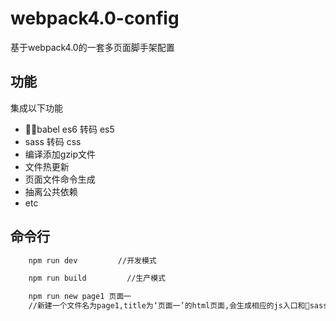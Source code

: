 # webpack4.0-config
基于webpack4.0的一套多页面脚手架配置

## 功能

集成以下功能
* babel es6 转码 es5
* sass 转码 css
* 编译添加gzip文件
* 文件热更新
* 页面文件命令生成
* 抽离公共依赖
* etc

## 命令行

```cmd 
    npm run dev         //开发模式
```


```cmd 
    npm run build         //生产模式
```

```cmd 
    npm run new page1 页面一       
    //新建一个文件名为page1,title为‘页面一’的html页面,会生成相应的js入口和sass文件
```